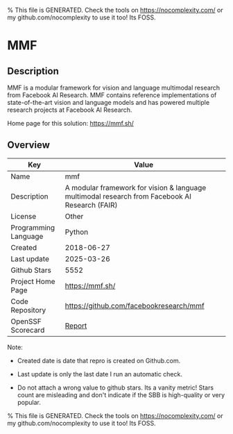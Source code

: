 
% This file is GENERATED. Check the tools on https://nocomplexity.com/ or my github.com/nocomplexity to use it too! Its FOSS. 

# MMF

## Description 

MMF is a modular framework for vision and language multimodal research from Facebook AI Research. MMF contains reference implementations of state-of-the-art vision and language models and has powered multiple research projects at Facebook AI Research.

Home page for this solution: https://mmf.sh/ 

## Overview 

| Key | Value |
| --- | --- |
| Name | mmf |
| Description | A modular framework for vision & language multimodal research from Facebook AI Research (FAIR) |
| License | Other |
| Programming Language | Python |
| Created | 2018-06-27 |
| Last update | 2025-03-26 |
| Github Stars | 5552 |
| Project Home Page | https://mmf.sh/ |
| Code Repository | https://github.com/facebookresearch/mmf |
| OpenSSF Scorecard | [Report](https://securityscorecards.dev/viewer/?uri=github.com/facebookresearch/mmf) |

Note:
 - Created date is date that repro is created on Github.com. 

- Last update is only the last date I run an automatic check. 

- Do not attach a wrong value to github stars. Its a vanity metric! Stars count are misleading and 
don't indicate if the SBB is high-quality or very popular.

% This file is GENERATED. Check the tools on https://nocomplexity.com/ or my github.com/nocomplexity to use it too! Its FOSS. 

